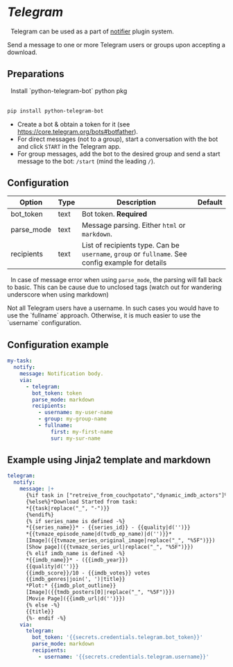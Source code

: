 # *Telegram*
<div class="alert alert-success" role="info">
  
  <span class="glyphicon glyphicon glyphicon-cog"></span>
  &nbsp; Telegram can be used as a part of [notifier](/Plugins/Notifiers) plugin system.
</div>
Send a message to one or more Telegram users or groups upon accepting a download.


## Preparations
<div class="alert alert-info" role="alert">
  <span class="glyphicon glyphicon glyphicon-download-alt"></span>
  &nbsp; Install `python-telegram-bot` python pkg
<br/><br/>

```bash
pip install python-telegram-bot
```
</div>

* Create a bot & obtain a token for it (see https://core.telegram.org/bots#botfather).
* For direct messages (not to a group), start a conversation with the bot and click `START` in the Telegram app.
* For group messages, add the bot to the desired group and send a start message to the bot: `/start` (mind the
  leading `/`).
## Configuration

| Option |Type|  Description | Default |
| --- | ---| --- |---|
|bot_token|text|Bot token. **Required**
|parse_mode|text|Message parsing. Either `html` or `markdown`. 
|recipients|text|List of recipients type. Can be `username`, `group` or `fullname`. See config example for details
  
  <span class="glyphicon glyphicon-info-sign"></span>
  &nbsp; In case of message error when using `parse_mode`, the parsing will fall back to basic. This can be cause due to unclosed tags (watch out for wandering underscore when using markdown)
</div>
Not all Telegram users have a username. In such cases you would have to use the `fullname` approach. Otherwise, it is much easier to use the `username` configuration.

## Configuration example
```yaml
my-task:
  notify:
    message: Notification body.
    via:
      - telegram:
        bot_token: token
        parse_mode: markdown
        recipients:
          - username: my-user-name
          - group: my-group-name
          - fullname:
              first: my-first-name
              sur: my-sur-name
```

## Example using Jinja2 template and markdown
```yaml
telegram:
  notify:
    message: |+
      {%if task in ["retreive_from_couchpotato","dynamic_imdb_actors"]%}*New movie added to queue*
      {%else%}*Download Started from task:
      *{{task|replace("_", "-")}}
      {%endif%}
      {% if series_name is defined -%}
      *{{series_name}}* - {{series_id}} - {{quality|d('')}}
      *{{tvmaze_episode_name|d(tvdb_ep_name)|d('')}}*
      [Image]({{tvmaze_series_original_image|replace("_", "%5F")}})
      [Show page]({{tvmaze_series_url|replace("_", "%5F")}})
      {% elif imdb_name is defined -%}
      *{{imdb_name}}* - ({{imdb_year}})
      {{quality|d('')}}
      {{imdb_score}}/10 - {{imdb_votes}} votes
      {{imdb_genres|join(', ')|title}} 
      *Plot:* {{imdb_plot_outline}}
      [Image]({{tmdb_posters[0]|replace("_", "%5F")}})
      [Movie Page]({{imdb_url|d('')}})
      {% else -%}
      {{title}}
      {%- endif -%}
    via:
      telegram:
        bot_token: '{{secrets.credentials.telegram.bot_token}}'
        parse_mode: markdown
        recipients:
          - username: '{{secrets.credentials.telegram.username}}'
```


